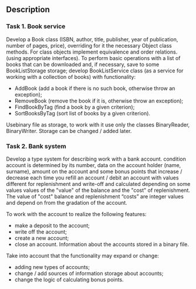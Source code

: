 ## Description 

### Task 1. Book service
Develop a Book class (ISBN, author, title, publisher, year of publication,
number of pages, price), overriding for it the necessary Object class methods. 
For class objects implement equivalence and order relations. (using appropriate 
interfaces). To perform basic operations with
a list of books that can be downloaded and, if necessary,
save to some BookListStorage storage; develop BookListService class
(as a service for working with a collection of books) with functionality: 
* AddBook  (add a book if there is no such book, otherwise throw an exception); 
* RemoveBook (remove the book if it is, otherwise throw an exception);
* FindBookByTag (find a book by a given criterion); 
* SortBooksByTag (sort list of books by a given criterion).

Usebinary file as storage, to work with it use only the classes BinaryReader,
BinaryWriter. Storage can be changed / added later.

### Task 2. Bank system
Develop a type system for describing work with a bank account. condition
account is determined by its number, data on the account holder (name, surname), amount
on the account and some bonus points that increase / decrease
each time you refill an account / debit an account with values different for
replenishment and write-off and calculated depending on some values
values of the "value" of the balance and the "cost" of replenishment. The value of "cost"
balance and replenishment “costs” are integer values and depend on
from the gradation of the account.

To work with the account to realize the following features:
* make a deposit to the account;
* write off the account;
* create a new account;
* close an account.
Information about the accounts stored in a binary file.

Take into account that the functionality may expand or change:
* adding new types of accounts;
* change / add sources of information storage about accounts;
* change the logic of calculating bonus points.